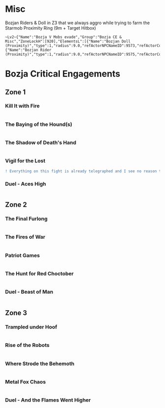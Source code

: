 # Misc
Bozjan Riders & Doll in Z3 that we always aggro while trying to farm the Starmob
Proximity Ring (9m + Target Hitbox)
```
~Lv2~{"Name":"Bozja V Mobs evade","Group":"Bozja CE & Misc","ZoneLockH":[920],"ElementsL":[{"Name":"Bozjan Doll (Proximity)","type":1,"radius":9.0,"refActorNPCNameID":9573,"refActorComparisonType":6,"includeHitbox":true},{"Name":"Bozjan Rider (Proximity)","type":1,"radius":9.0,"refActorNPCNameID":9575,"refActorComparisonType":6,"includeHitbox":true}],"MaxDistance":60.0,"UseDistanceLimit":true,"DistanceLimitType":1}
```
# Bozja Critical Engagements
## Zone 1
### Kill It with Fire

```

```
### The Baying of the Hound(s)

```

```
### The Shadow of Death's Hand

```

```
### Vigil for the Lost
```diff
! Everything on this fight is already telegraphed and I see no reason to make a layout for it
```
### Duel - Aces High

```

```
## Zone 2
### The Final Furlong

```

```
### The Fires of War

```

```
### Patriot Games

```

```
### The Hunt for Red Choctober

```

```
### Duel - Beast of Man

```

```
## Zone 3
### Trampled under Hoof

```

```
### Rise of the Robots

```

```
### Where Strode the Behemoth

```

```
### Metal Fox Chaos

```

```
### Duel - And the Flames Went Higher

```

```
